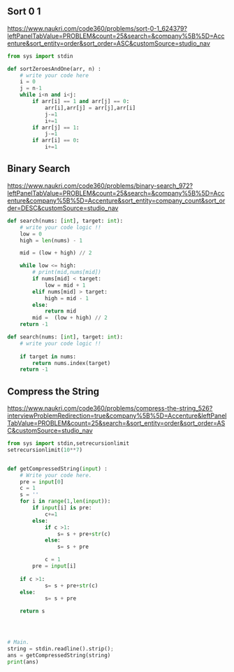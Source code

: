 ## Sort 0 1
https://www.naukri.com/code360/problems/sort-0-1_624379?leftPanelTabValue=PROBLEM&count=25&search=&company%5B%5D=Accenture&sort_entity=order&sort_order=ASC&customSource=studio_nav
```py
from sys import stdin

def sortZeroesAndOne(arr, n) :
    # write your code here 
    i = 0
    j = n-1
    while i<n and i<j:
        if arr[i] == 1 and arr[j] == 0:
            arr[i],arr[j] = arr[j],arr[i]
            j-=1
            i+=1
        if arr[j] == 1:
            j-=1
        if arr[i] == 0:
            i+=1
```

## Binary Search
https://www.naukri.com/code360/problems/binary-search_972?leftPanelTabValue=PROBLEM&count=25&search=&company%5B%5D=Accenture&company%5B%5D=Accenture&sort_entity=company_count&sort_order=DESC&customSource=studio_nav

```py
def search(nums: [int], target: int):
    # write your code logic !!
    low = 0
    high = len(nums) - 1

    mid = (low + high) // 2

    while low <= high:
        # print(mid,nums[mid])
        if nums[mid] < target:
            low = mid + 1
        elif nums[mid] > target:
            high = mid - 1
        else:
            return mid
        mid =  (low + high) // 2
    return -1
```

```py
def search(nums: [int], target: int):
    # write your code logic !!
    
    if target in nums:
        return nums.index(target)
    return -1

```

##  Compress the String
https://www.naukri.com/code360/problems/compress-the-string_526?interviewProblemRedirection=true&company%5B%5D=Accenture&leftPanelTabValue=PROBLEM&count=25&search=&sort_entity=order&sort_order=ASC&customSource=studio_nav

```py
from sys import stdin,setrecursionlimit
setrecursionlimit(10**7)


def getCompressedString(input) :
	# Write your code here.
	pre = input[0]
	c = 1
	s = ''
	for i in range(1,len(input)):
		if input[i] is pre:
			c+=1
		else:
			if c >1:
				s= s + pre+str(c)
			else:
				s= s + pre

			c = 1
		pre = input[i]
	
	if c >1:
			s= s + pre+str(c)
	else:
			s= s + pre

	return s




# Main.
string = stdin.readline().strip();
ans = getCompressedString(string)
print(ans)
```

